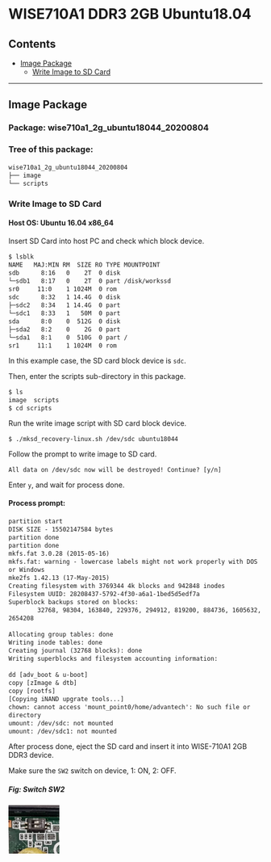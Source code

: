 # WISE710A1 DDR3 2GB Ubuntu18.04

## Contents

- [Image Package](#image-package)
  - [Write Image to SD Card](#write-image-to-sD-card)

---

## Image Package

### Package: wise710a1_2g_ubuntu18044_20200804

### Tree of this package: 

```
wise710a1_2g_ubuntu18044_20200804
├── image
└── scripts
```

### Write Image to SD Card

#### Host OS: Ubuntu 16.04 x86_64

Insert SD Card into host PC and check which block device. 

```
$ lsblk
NAME   MAJ:MIN RM  SIZE RO TYPE MOUNTPOINT
sdb      8:16   0    2T  0 disk 
└─sdb1   8:17   0    2T  0 part /disk/workssd
sr0     11:0    1 1024M  0 rom  
sdc      8:32   1 14.4G  0 disk 
├─sdc2   8:34   1 14.4G  0 part 
└─sdc1   8:33   1   50M  0 part 
sda      8:0    0  512G  0 disk 
├─sda2   8:2    0    2G  0 part 
└─sda1   8:1    0  510G  0 part /
sr1     11:1    1 1024M  0 rom  
```

In this example case, the SD card block device is `sdc`. 

Then, enter the scripts sub-directory in this package. 

```
$ ls
image  scripts
$ cd scripts
```

Run the write image script with SD card block device.

```
$ ./mksd_recovery-linux.sh /dev/sdc ubuntu18044
```

Follow the prompt to write image to SD card. 

```
All data on /dev/sdc now will be destroyed! Continue? [y/n]
```

Enter `y`, and wait for process done. 

#### Process prompt: 
```
partition start
DISK SIZE - 15502147584 bytes
partition done
partition done
mkfs.fat 3.0.28 (2015-05-16)
mkfs.fat: warning - lowercase labels might not work properly with DOS or Windows
mke2fs 1.42.13 (17-May-2015)
Creating filesystem with 3769344 4k blocks and 942848 inodes
Filesystem UUID: 28208437-5792-4f30-a6a1-1bed5d5edf7a
Superblock backups stored on blocks: 
        32768, 98304, 163840, 229376, 294912, 819200, 884736, 1605632, 2654208

Allocating group tables: done                            
Writing inode tables: done                            
Creating journal (32768 blocks): done
Writing superblocks and filesystem accounting information: 

dd [adv_boot & u-boot]
copy [zImage & dtb]
copy [rootfs]
[Copying iNAND upgrate tools...]
chown: cannot access 'mount_point0/home/advantech': No such file or directory
umount: /dev/sdc: not mounted
umount: /dev/sdc1: not mounted
```

After process done, eject the SD card and insert it into WISE-710A1 2GB DDR3 device. 

Make sure the `SW2` switch on device, 1: ON, 2: OFF. 

##### Fig: Switch SW2

<img src="001.jpg" alt="SW2" width="20%" height="20%">








